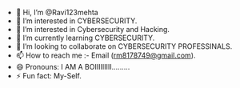 - 👋 Hi, I’m @Ravi123mehta
- 👀 I’m interested in CYBERSECURITY.
- 👀 I’m interested in Cybersecurity and Hacking.
- 🌱 I’m currently learning CYBERSECURITY.
- 💞️ I’m looking to collaborate on CYBERSECURITY PROFESSINALS. 
- 📫 How to reach me :- Email (rm8178749@gmail.com).
- 😄 Pronouns: I AM A BOIIIIIIIII.........
- ⚡ Fun fact: My-Self.

<!---
Ravi123mehta/Ravi123mehta is a ✨ special ✨ repository because its `README.md` (this file) appears on your GitHub profile.
You can click the Preview link to take a look at your changes.
--->

